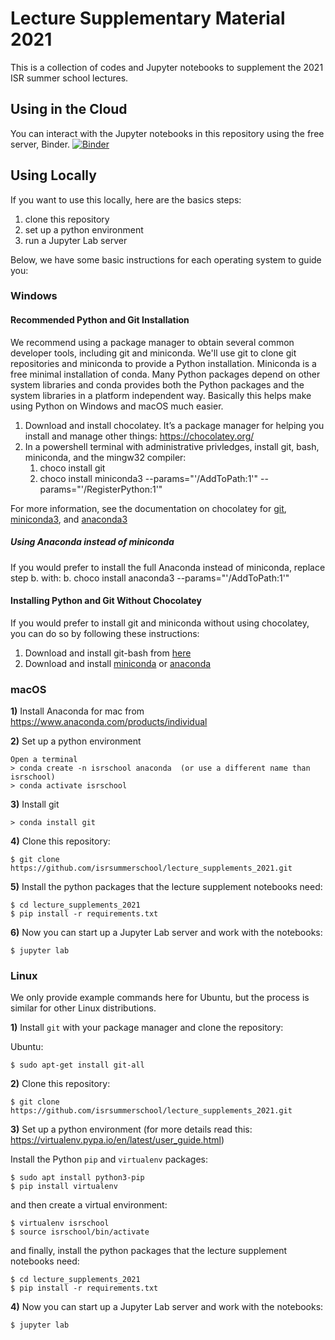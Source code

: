 # Lecture Supplementary Material 2021

This is a collection of codes and Jupyter notebooks to supplement the 2021 ISR summer school lectures.

## Using in the Cloud
You can interact with the Jupyter notebooks in this repository using the free server, Binder. [![Binder](https://mybinder.org/badge_logo.svg)](https://mybinder.org/v2/gh/isrsummerschool/lecture_supplements_2021/main)


## Using Locally

If you want to use this locally, here are the basics steps:
1) clone this repository
2) set up a python environment
3) run a Jupyter Lab server

Below, we have some basic instructions for each operating system to guide you:

### Windows
#### Recommended Python and Git Installation
We recommend using a package manager to obtain several common developer tools, including git and miniconda. We'll use git to clone git repositories and miniconda to provide a Python installation. Miniconda is a free minimal installation of conda. Many Python packages depend on other system libraries and conda provides both the Python packages and the system libraries in a platform independent way. Basically this helps make using Python on Windows and macOS much easier.
1.	Download and install chocolatey. It’s a package manager for helping you install and manage other things: https://chocolatey.org/
2.	In a powershell terminal with administrative privledges, install git, bash, miniconda, and the mingw32 compiler:
    1. choco install git
    2. choco install miniconda3 --params="'/AddToPath:1'" --params="'/RegisterPython:1'"

For more information, see the documentation on chocolatey for [git](https://community.chocolatey.org/packages/git), [miniconda3](https://community.chocolatey.org/packages/miniconda3), and [anaconda3](https://community.chocolatey.org/packages/anaconda3)

##### Using Anaconda instead of miniconda
If you would prefer to install the full Anaconda instead of miniconda, replace step b. with:
b. choco install anaconda3 --params="'/AddToPath:1'"

#### Installing Python and Git Without Chocolatey
If you would prefer to install git and miniconda without using chocolatey, you can do so by following these instructions:
1. Download and install git-bash from [here](https://gitforwindows.org/)
2. Download and install [miniconda](https://docs.conda.io/en/latest/miniconda.html) or [anaconda](https://www.anaconda.com/products/individual-b)
### macOS

**1)** Install Anaconda for mac from https://www.anaconda.com/products/individual

**2)** Set up a python environment

    Open a terminal
    > conda create -n isrschool anaconda  (or use a different name than isrschool)
    > conda activate isrschool
    
**3)** Install git

    > conda install git 
    
**4)** Clone this repository:

    $ git clone https://github.com/isrsummerschool/lecture_supplements_2021.git
    
**5)** Install the python packages that the lecture supplement notebooks need:

    $ cd lecture_supplements_2021
    $ pip install -r requirements.txt


**6)** Now you can start up a Jupyter Lab server and work with the notebooks:

    $ jupyter lab


### Linux

We only provide example commands here for Ubuntu, but the process is similar for other Linux distributions.

**1)** Install ``git`` with your package manager and clone the repository:

Ubuntu:

    $ sudo apt-get install git-all

**2)** Clone this repository:

    $ git clone https://github.com/isrsummerschool/lecture_supplements_2021.git
    
**3)** Set up a python environment (for more details read this: https://virtualenv.pypa.io/en/latest/user_guide.html)

Install the Python ``pip`` and ``virtualenv`` packages:

    $ sudo apt install python3-pip
    $ pip install virtualenv
    
and then create a virtual environment:

    $ virtualenv isrschool
    $ source isrschool/bin/activate
    
and finally, install the python packages that the lecture supplement notebooks need:

    $ cd lecture_supplements_2021
    $ pip install -r requirements.txt


**4)** Now you can start up a Jupyter Lab server and work with the notebooks:

    $ jupyter lab
